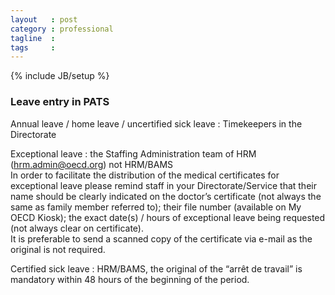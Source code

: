 ```yaml
---
layout   : post
category : professional
tagline  : 
tags     : 
---
```

{% include JB/setup %}

### Leave entry in PATS

Annual leave / home leave / uncertified sick leave
:   Timekeepers in the Directorate

Exceptional leave
:   the Staffing Administration team of HRM (hrm.admin@oecd.org) not HRM/BAMS  
    In order to facilitate the distribution of the medical certificates for exceptional leave please remind staff in your Directorate/Service that their name should be clearly indicated on the doctor’s certificate (not always the same as family member referred to);  their file number (available on My OECD Kiosk);  the exact date(s) / hours of exceptional leave being requested (not always clear on certificate).  
    It is preferable to send a scanned copy of the certificate via e-mail as the original is not required.

Certified sick leave
:   HRM/BAMS, the original of the “arrêt de travail” is mandatory within 48 hours of the beginning of the period.
